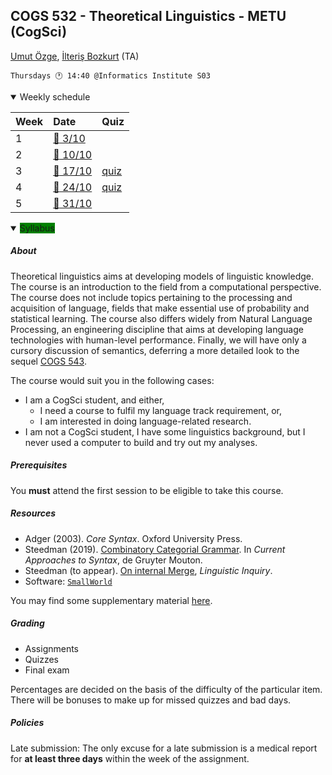 COGS 532 - Theoretical Linguistics - METU (CogSci)
--------------------------------------------------

[Umut Özge](mailto:umozge@metu.edu.tr), [İlteriş Bozkurt](mailto:ilte9605@gmail.com) (TA)

```
Thursdays 🕐 14:40 @Informatics Institute S03
```

<details open>
<summary>
  Weekly schedule
</summary>

|Week| Date  | Quiz |
:--- |:------|:------|
|1   |[:calendar: 3/10](material/R.20241003.md)| |
|2   |[:calendar: 10/10](material/R.20241010.md)||
|3   |[:calendar: 17/10](material/R.20241017.md)|[quiz](material/Q.20241017.md)|
|4   |[:calendar: 24/10](material/R.20241024.md)|[quiz](material/Q.20241024.md)|
|5   |[:calendar: 31/10](material/R.20241031.md)||
</details>

<details open>
<summary>
  <span style="background-color:green">Syllabus</span>
</summary>

##### About

Theoretical linguistics aims at developing models of linguistic knowledge. The
course is an introduction to the field from a computational perspective. The
course does not include topics pertaining to the processing and
acquisition of language, fields that make essential use of probability and
statistical learning. The course also differs widely from Natural
Language Processing, an engineering discipline that aims at developing
language technologies with human-level performance. Finally, we will
have only a cursory discussion of semantics, deferring a more detailed look to
the sequel [COGS 543](https://github.com/umutozge/computational-semantics).

The course would suit you in the following cases:

* I am a CogSci student, and either,
    - I need a course to fulfil my language track requirement, or,
    - I am interested in doing language-related research.
* I am not a CogSci student, I have some linguistics background, but I never used a computer to build
    and try out my analyses.

##### Prerequisites

You **must** attend the first session to be eligible to take this course.

##### Resources

<!---
Morpho(phono)logy:

* Beesley and Karttunen (2003). [Finite State Morphology](resources/pdfs/fsm.djvu), CSLI.
* Göksel and Kerslake (2004). Turkish: A Comprehensive Grammar, Routledge.([excerpts](resources/pdfs/gk-morphophon.pdf))
* [Basics of formal languages + regular languages](resources/pdfs/01_cogs501-regular-languages.pdf)
* [Finite automata](resources/pdfs/02_cogs501-finite-automata.pdf)
* Software: [`foma`](https://fomafst.github.io/) for modelling morphophonology.

Syntax:
--->
* Adger (2003). _Core Syntax_. Oxford University Press.
* Steedman (2019). [Combinatory Categorial Grammar](http://homepages.inf.ed.ac.uk/steedman/papers/ccg/moravcsik2.pdf). In _Current Approaches to Syntax_, de Gruyter Mouton.
* Steedman (to appear). [On internal Merge](http://homepages.inf.ed.ac.uk/steedman/papers/ccg/minimalism9.pdf), _Linguistic Inquiry_.
* Software: [`SmallWorld`](https://github.com/umutozge/smallworld)

You may find some supplementary material [here](var/supplements.md).

##### Grading

* Assignments
* Quizzes
* Final exam

Percentages are decided on the basis of the difficulty of the particular item. There will be bonuses to make up for missed quizzes and bad days.

##### Policies

Late submission: The only excuse for a late submission is a medical report for **at least three days** within the week of the assignment.

</details>
